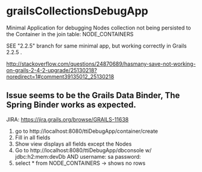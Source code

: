 grailsCollectionsDebugApp
=========================
Minimal Application for debugging Nodes collection not being persisted to the Container in the join table: NODE_CONTAINERS

SEE "2.2.5" branch for same minimal app, but working correctly in Grails 2.2.5 .

http://stackoverflow.com/questions/24870689/hasmany-save-not-working-on-grails-2-4-2-upgrade/25130218?noredirect=1#comment39135012_25130218

Issue seems to be the Grails Data Binder, The Spring Binder works as expected.
------------------------------------------------------------------------------
JIRA: https://jira.grails.org/browse/GRAILS-11638

1. go to http://localhost:8080/ttiDebugApp/container/create
2. Fill in all fields
3. Show view displays all fields except the Nodes
4. Go to http://localhost:8080/ttiDebugApp/dbconsole   w/ jdbc:h2:mem:devDb  AND username: sa  password: 
5. select * from NODE_CONTAINERS   -> shows no rows
